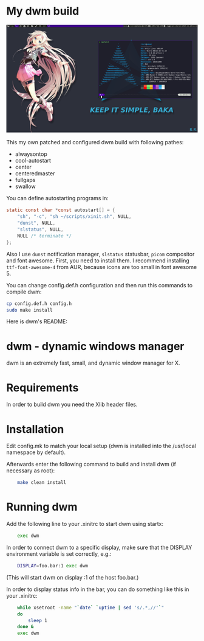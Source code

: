 # My dwm build

![dwm-screen](dwm-screen.png)

This my own patched and configured dwm build with following pathes:

- alwaysontop
- cool-autostart
- center
- centeredmaster
- fullgaps
- swallow

You can define autostarting programs in:

```c
static const char *const autostart[] = {
    "sh", "-c", "sh ~/scripts/xinit.sh", NULL,
    "dunst", NULL,
    "slstatus", NULL,
    NULL /* terminate */
};
```

Also I use `dunst` notification manager, `slstatus` statusbar, `picom` compositor and font awesome. First, you need to install them. I recommend installing `ttf-font-awesome-4` from AUR, because icons are too small in font awesome 5.

You can change config.def.h configuration and then run this commands to compile dwm:

```bash
cp config.def.h config.h
sudo make install
```

Here is dwm's README:

# dwm - dynamic windows manager

dwm is an extremely fast, small, and dynamic window manager for X.

# Requirements

In order to build dwm you need the Xlib header files.

# Installation

Edit config.mk to match your local setup (dwm is installed into
the /usr/local namespace by default).

Afterwards enter the following command to build and install dwm (if
necessary as root):

```bash
    make clean install
```

# Running dwm

Add the following line to your .xinitrc to start dwm using startx:

```bash
    exec dwm
```

In order to connect dwm to a specific display, make sure that
the DISPLAY environment variable is set correctly, e.g.:

```bash
    DISPLAY=foo.bar:1 exec dwm
```

(This will start dwm on display :1 of the host foo.bar.)

In order to display status info in the bar, you can do something
like this in your .xinitrc:

```bash
    while xsetroot -name "`date` `uptime | sed 's/.*,//'`"
    do
    	sleep 1
    done &
    exec dwm
```
